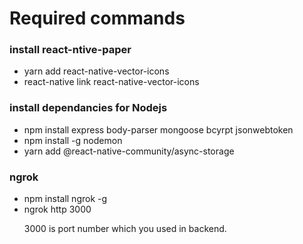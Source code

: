 <h1>Required commands</h1>

<h3>install react-ntive-paper</h3>
<ul>
  <li>yarn add react-native-vector-icons</li>
  <li>react-native link react-native-vector-icons</li>
</ul>

<h3>install dependancies for Nodejs</h3>
<ul>
  <li>npm install express body-parser mongoose bcyrpt jsonwebtoken</li>
  <li>npm install -g nodemon</li>
  <li>yarn add @react-native-community/async-storage</li>
</ul>

<h3>ngrok</h3>
<ul>
  <li>npm install ngrok -g</li>
  <li>
    ngrok http 3000 
    <p>3000 is port number which you used in backend.</p>
  </li>
</ul>
